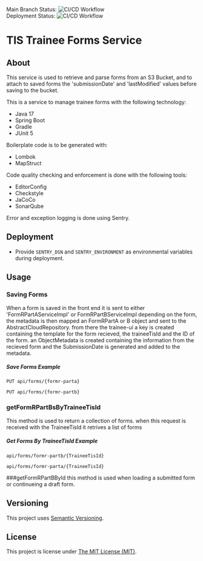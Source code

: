 Main Branch Status: ![CI/CD Workflow](https://github.com/Health-Education-England/tis-trainee-forms/workflows/CI/CD%20Workflow/badge.svg?branch=main)  
Deployment Status: ![CI/CD Workflow](https://github.com/Health-Education-England/tis-trainee-forms/workflows/CI/CD%20Workflow/badge.svg?branch=main&event=deployment_status)
# TIS Trainee Forms Service

## About

This service is used to retrieve and parse forms from an S3 Bucket, and to attach to saved forms
the 'submissionDate' and 'lastModified' values before saving to the bucket. 


This is a service to manage trainee forms with the following technology:

 - Java 17
 - Spring Boot
 - Gradle
 - JUnit 5

Boilerplate code is to be generated with:
 - Lombok
 - MapStruct

Code quality checking and enforcement is done with the following tools:
 - EditorConfig
 - Checkstyle
 - JaCoCo
 - SonarQube

Error and exception logging is done using Sentry.

## Deployment
 - Provide `SENTRY_DSN` and `SENTRY_ENVIRONMENT` as environmental variables
   during deployment.
   
## Usage
### Saving Forms
When a form is saved in the front end it is sent to either 'FormRPartAServiceImpl' or 
FormRPartBServiceImpl depending on the form, the metadata is then mapped an FormRPartA
or B object and sent to the AbstractCloudRepository.
from there the trainee-ui a key is created containing the template for the form
recieved, the traineeTisId and the ID of the form. an ObjectMetadata is created containing the 
information from the recieved form and the SubmissionDate is generated and added to the metadata.
##### Save Forms Example
```
PUT api/forms/{formr-parta}
```
```
PUT api/forms/{formr-partb}
```

### getFormRPartBsByTraineeTisId
This method is used to return a collection of forms. when this request is received with
the TraineeTisId it retrives a list of forms 

##### Get Forms By TraineeTisId Example
```
api/forms/formr-partb/{TraineeTisId}
```
```
api/forms/formr-parta/{TraineeTisId}
```

###getFormRPartBById
this method is used when loading a submitted form or continueing a draft form. 







## Versioning
This project uses [Semantic Versioning](semver.org).

## License
This project is license under [The MIT License (MIT)](LICENSE).
